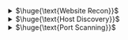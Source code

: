 <details>
<summary>$\huge{\text{Website Recon}}$</summary>

- **whois** : is a protocol used for querying databases that store an Internet resource's registered users or assignees
  - website
  - `whois linux.com`
- **DNS enumeration**
  - `dig +short a zonetransfer.me` : list of ipv4 address
  - `dig +short mx zonetransfer.me` : list of email servers
  - `dig +short ns zonetransfer.me` : list of DNS servers for the domain
  - `dig axfr zonetransfer.me @nsztm1.digi.ninja.` : get a copy of the zone from the primary server. (**zone transfer attack**)
    - *AXFR offers no authentication, so any client can ask a DNS server for a copy of the entire zone.*
- **DNS automatic enumeration**
  - dnsdumpster.com
  - dnsrecon (tool)
- **Subdomain** enumeration
  - sublist3r : enumerates subdomains using search engines such as Google and using DNSdumpster etc. It support also bruteforce
  - `sublist3r -d website.com`
- Web App **Technology** Fingerprinting
  - wappalyzer (extension)
  - builtwith (extension)
  - `whatweb website.com`
- Look for **hidden directory/files**:
  - `http://website.com/robots.txt`
  - `http://website.com/sitemap.xml`
- **WAF** Detection
  - `wafw00f http://website.com -a`
- Download **website source**
  - httrack
- **Google Dorks**
  - site,filetype,inurl,intitle,cache
  - *exploit-db.com/google-hacking-database*
- **waybackmachine**
  - *web.archive.org*
- **All in one**
  - **amass** : network mapping and external asset discovery using open source information gathering and active reconnaissance techniques
  - **sitereport.netcraft.com** : gives a lot of information abount a domain
  - **theHarvester** : gathers names, emails, IPs, subdomains, and URLs by using multiple public resources
    - `theHarvester -d example.com -b google,linkedin,dnsdumpster,duckduckgo`

<br>
</details>

<details>
<summary>$\huge{\text{Host Discovery}}$</summary>
  
- `nmap -sn 192.168.1.0/24`
  - The default host discovery done with -sn consists of an **ICMP echo request**
  - But when a privileged user tries to scan targets on a local ethernet network, **ARP requests** are used
- `nmap -sn -PS 192.168.1.5`
  - This option sends an empty TCP packet with the SYN flag set. The default destination port is 80
    - NOTE: you should also use other ports to better detect hosts... `nmap -sn -PS22-25 192.168.1.5`
- Other options
  - `-PA` (ACK flag is set instead of the SYN flag). Default port: 80
  - `-PU` (sends a UDP packet). Default port: 40125
  - `-PY` (sends an SCTP packet). Default port: 80
    
<br>
</details>

<details>
<summary>$\huge{\text{Port Scanning}}$</summary>
  
-  Use nmap documentation to understand the differences between port scans
- `nmap -p- 192.168.1.5` : Scan all TCP ports
- Suggestion for udp scan: `nmap -sU --top-ports 25 <ip>`
<br>

**Script engine** : For more info read nmap documentation
- `--script <filename>|<category>|<directory>|<expression>`
- `-sC`: Runs a script scan using the default script set. It is the equivalent of --script=default
  - NOTE: there are many categories. Some of the scripts in this category are considered intrusive and may not run on a network target without permissions. 
- `nmap --script "default or safe"` : Load all scripts that are in the default, safe, or both categories.
    
<br>
</details>


